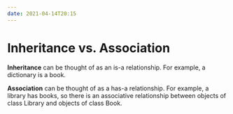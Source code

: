 ```yaml
---
date: 2021-04-14T20:15
---
```


# Inheritance vs. Association

**Inheritance** can be thought of as an is-a relationship. For example, a
dictionary is a book.

**Association** can be thought of as a has-a relationship. For example, a
library has books, so there is an associative relationship between objects of
class Library and objects of class Book.
